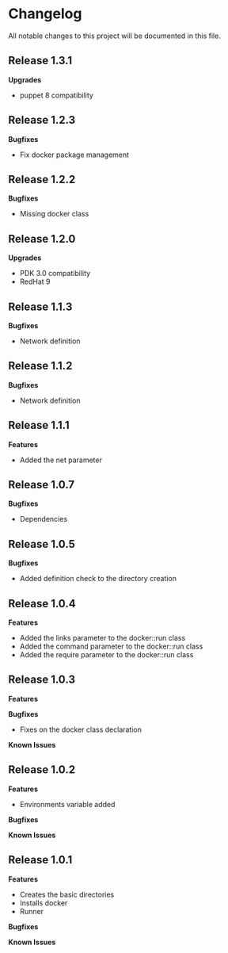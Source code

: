 # Changelog

All notable changes to this project will be documented in this file.

## Release 1.3.1

**Upgrades**

* puppet 8 compatibility

## Release 1.2.3

**Bugfixes**

* Fix docker package management

## Release 1.2.2

**Bugfixes**

* Missing docker class 

## Release 1.2.0

**Upgrades**

* PDK 3.0 compatibility
* RedHat 9

## Release 1.1.3

**Bugfixes**

* Network definition

## Release 1.1.2

**Bugfixes**

* Network definition

## Release 1.1.1

**Features**

* Added the net parameter


## Release 1.0.7

**Bugfixes**

* Dependencies

## Release 1.0.5

**Bugfixes**

* Added definition check to the directory creation

## Release 1.0.4

**Features**

* Added the links parameter to the docker::run class
* Added the command parameter to the docker::run class
* Added the require parameter to the docker::run class

## Release 1.0.3

**Features**

**Bugfixes**

* Fixes on the docker class declaration

**Known Issues**

## Release 1.0.2

**Features**

* Environments variable added

**Bugfixes**

**Known Issues**

## Release 1.0.1

**Features**

* Creates the basic directories
* Installs docker
* Runner

**Bugfixes**

**Known Issues**
